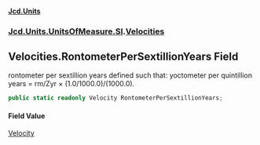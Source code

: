 #### [Jcd.Units](index.md 'index')
### [Jcd.Units.UnitsOfMeasure.SI](Jcd.Units.UnitsOfMeasure.SI.md 'Jcd.Units.UnitsOfMeasure.SI').[Velocities](Velocities.md 'Jcd.Units.UnitsOfMeasure.SI.Velocities')

## Velocities.RontometerPerSextillionYears Field

rontometer per sextillion years defined such that: yoctometer per quintillion years = rm/Zyr ×
(1.0/1000.0)/(1000.0).

```csharp
public static readonly Velocity RontometerPerSextillionYears;
```

#### Field Value
[Velocity](Velocity.md 'Jcd.Units.UnitTypes.Velocity')